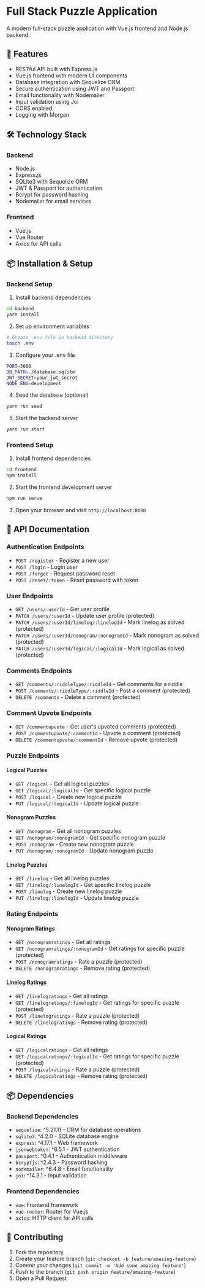 # Full Stack Puzzle Application

A modern full-stack puzzle application with Vue.js frontend and Node.js backend.

## 🚀 Features

- RESTful API built with Express.js
- Vue.js frontend with modern UI components
- Database integration with Sequelize ORM
- Secure authentication using JWT and Passport
- Email functionality with Nodemailer
- Input validation using Joi
- CORS enabled
- Logging with Morgan

## 🛠️ Technology Stack

### Backend
- Node.js
- Express.js
- SQLite3 with Sequelize ORM
- JWT & Passport for authentication
- Bcrypt for password hashing
- Nodemailer for email services

### Frontend
- Vue.js
- Vue Router
- Axios for API calls

## 📦 Installation & Setup

### Backend Setup
1. Install backend dependencies
```bash
cd backend
yarn install
```

2. Set up environment variables
```bash
# Create .env file in backend directory
touch .env
```

3. Configure your .env file
```bash
PORT=3000
DB_PATH=./database.sqlite
JWT_SECRET=your_jwt_secret
NODE_ENV=development
```

4. Seed the database (optional)
```bash
yarn run seed
```

5. Start the backend server
```bash
yarn run start
```

### Frontend Setup
1. Install frontend dependencies
```bash
cd frontend
npm install
```

2. Start the frontend development server
```bash
npm run serve
```

3. Open your browser and visit `http://localhost:8080`

## 📝 API Documentation

### Authentication Endpoints
- `POST /register` - Register a new user
- `POST /login` - Login user
- `POST /forgot` - Request password reset
- `POST /reset/:token` - Reset password with token

### User Endpoints
- `GET /users/:userId` - Get user profile
- `PATCH /users/:userId` - Update user profile (protected)
- `PATCH /users/:userId/linelog/:linelogId` - Mark linelog as solved (protected)
- `PATCH /users/:userId/nonogram/:nonogramId` - Mark nonogram as solved (protected)
- `PATCH /users/:userId/logical/:logicalId` - Mark logical as solved (protected)

### Comments Endpoints
- `GET /comments/:riddleType/:riddleId` - Get comments for a riddle
- `POST /comments/:riddleType/:riddleId` - Post a comment (protected)
- `DELETE /comments` - Delete a comment (protected)

### Comment Upvote Endpoints
- `GET /commentupvote` - Get user's upvoted comments (protected)
- `POST /commentupvote/:commentId` - Upvote a comment (protected)
- `DELETE /commentupvote/:commentId` - Remove upvote (protected)

### Puzzle Endpoints
#### Logical Puzzles
- `GET /logical` - Get all logical puzzles
- `GET /logical/:logicalId` - Get specific logical puzzle
- `POST /logical` - Create new logical puzzle
- `PUT /logical/:logicalId` - Update logical puzzle

#### Nonogram Puzzles
- `GET /nonogram` - Get all nonogram puzzles
- `GET /nonogram/:nonogramId` - Get specific nonogram puzzle
- `POST /nonogram` - Create new nonogram puzzle
- `PUT /nonogram/:nonogramId` - Update nonogram puzzle

#### Linelog Puzzles
- `GET /linelog` - Get all linelog puzzles
- `GET /linelog/:linelogId` - Get specific linelog puzzle
- `POST /linelog` - Create new linelog puzzle
- `PUT /linelog/:linelogId` - Update linelog puzzle

### Rating Endpoints
#### Nonogram Ratings
- `GET /nonogramratings` - Get all ratings
- `GET /nonogramratings/:nonogramId` - Get ratings for specific puzzle (protected)
- `POST /nonogramratings` - Rate a puzzle (protected)
- `DELETE /nonogramratings` - Remove rating (protected)

#### Linelog Ratings
- `GET /linelogratings` - Get all ratings
- `GET /linelogratings/:linelogId` - Get ratings for specific puzzle (protected)
- `POST /linelogratings` - Rate a puzzle (protected)
- `DELETE /linelogratings` - Remove rating (protected)

#### Logical Ratings
- `GET /logicalratings` - Get all ratings
- `GET /logicalratings/:logicalId` - Get ratings for specific puzzle (protected)
- `POST /logicalratings` - Rate a puzzle (protected)
- `DELETE /logicalratings` - Remove rating (protected)

## 📦 Dependencies

### Backend Dependencies
- `sequelize`: ^5.21.11 - ORM for database operations
- `sqlite3`: ^4.2.0 - SQLite database engine
- `express`: ^4.17.1 - Web framework
- `jsonwebtoken`: ^8.5.1 - JWT authentication
- `passport`: ^0.4.1 - Authentication middleware
- `bcryptjs`: ^2.4.3 - Password hashing
- `nodemailer`: ^6.4.8 - Email functionality
- `joi`: ^14.3.1 - Input validation

### Frontend Dependencies
- `vue`: Frontend framework
- `vue-router`: Router for Vue.js
- `axios`: HTTP client for API calls

## 🤝 Contributing

1. Fork the repository
2. Create your feature branch (`git checkout -b feature/amazing-feature`)
3. Commit your changes (`git commit -m 'Add some amazing feature'`)
4. Push to the branch (`git push origin feature/amazing-feature`)
5. Open a Pull Request
